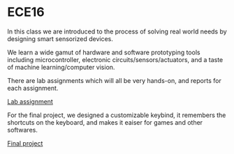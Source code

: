 # ECE16

In this class we are introduced to the process of solving real world needs by designing smart sensorized devices. 

We learn a wide gamut of hardware and software prototyping tools including microcontroller, electronic circuits/sensors/actuators, and a taste of machine learning/computer vision. 

There are lab assignments which will all be very hands-on, and reports for each assignment. 

[Lab assignment](https://github.com/Cocodayow/Embedded-System/tree/main/Reports)

For the final project, we designed a customizable keybind, it remembers the shortcuts on the keyboard, and makes it eaiser for games and other softwares.

[Final project](https://github.com/Cocodayow/Embedded-System/tree/main/Final_Project)
